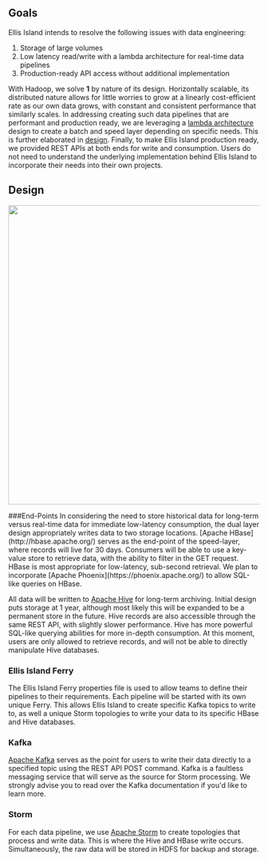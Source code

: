 ## Goals
Ellis Island intends to resolve the following issues with data engineering:

1.  Storage of large volumes
2.  Low latency read/write with a lambda architecture for real-time data pipelines
3.  Production-ready API access without additional implementation

With Hadoop, we solve **1** by nature of its design.  Horizontally scalable, its distributed nature allows for little worries to grow at a linearly cost-efficient rate as our own data grows, with constant and consistent performance that similarly scales.  In addressing creating such data pipelines that are performant and production ready, we are leveraging a [lambda architecture](http://lambda-architecture.net/) design to create a batch and speed layer depending on specific needs.  This is further elaborated in [design](##Design).  Finally, to make Ellis Island production ready, we provided REST APIs at both ends for write and consumption.  Users do not need to understand the underlying implementation behind Ellis Island to incorporate their needs into their own projects.

## Design
<p align="center"><img src=http://i.imgur.com/tzAFJ6i.png height="600"></p>
###End-Points
In considering the need to store historical data for long-term versus real-time data for immediate low-latency consumption, the dual layer design appropriately writes data to two storage locations.  [Apache HBase](http://hbase.apache.org/) serves as the end-point of the speed-layer, where records will live for 30 days.  Consumers will be able to use a key-value store to retrieve data, with the ability to filter in the GET request.  HBase is most appropriate for low-latency, sub-second retrieval.  We plan to incorporate [Apache Phoenix](https://phoenix.apache.org/) to allow SQL-like queries on HBase.

All data will be written to [Apache Hive](https://hive.apache.org/) for long-term archiving.  Initial design puts storage at 1 year, although most likely this will be expanded to be a permanent store in the future.  Hive records are also accessible through the same REST API, with slightly slower performance.  Hive has more powerful SQL-like querying abilities for more in-depth consumption.  At this moment, users are only allowed to retrieve records, and will not be able to directly manipulate Hive databases.

### Ellis Island Ferry
The Ellis Island Ferry properties file is used to allow teams to define their pipelines to their requirements.  Each pipeline will be started with its own unique Ferry.  This allows Ellis Island to create specific Kafka topics to write to, as well a unique Storm topologies to write your data to its specific HBase and Hive databases.

### Kafka
[Apache Kafka](http://kafka.apache.org/) serves as the point for users to write their data directly to a specified topic using the REST API POST command.  Kafka is a faultless messaging service that will serve as the source for Storm processing.  We strongly advise you to read over the Kafka documentation if you'd like to learn more.

### Storm
For each data pipeline, we use [Apache Storm](https://storm.apache.org/) to create topologies that process and write data.  This is where the Hive and HBase write occurs.  Simultaneously, the raw data will be stored in HDFS for backup and storage.  
